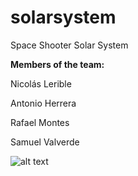 # solarsystem
Space Shooter Solar System

**Members of the team:**

Nicolás Lerible

Antonio Herrera

Rafael Montes

Samuel Valverde

![alt text](https://aasnova.org/wp-content/uploads/2016/11/fig13.jpg)
